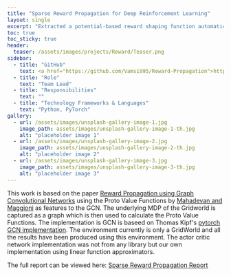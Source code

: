 ```yaml
---
title: "Sparse Reward Propagation for Deep Reinforcement Learning"
layout: single
excerpt: "Extracted a potential-based reward shaping function automatically from the MDP using a GCN and augumented it on the sprase reward system to propagate rewards and accelerate RL algorithms. PVF have been used as features into the GCN as they form the basis of value function space."
toc: true
toc_sticky: true
header:
  teaser: /assets/images/projects/Reward/Teaser.png
sidebar:
  - title: "GitHub"
    text: <a href="https://github.com/Vamsi995/Reward-Propagation">https://github.com/Vamsi995/Reward-Propagation</a>
  - title: "Role"
    text: "Team Lead"
  - title: "Responsibilities"
    text: ""
  - title: "Technology Frameworks & Languages"
    text: "Python, PyTorch"
gallery:
  - url: /assets/images/unsplash-gallery-image-1.jpg
    image_path: assets/images/unsplash-gallery-image-1-th.jpg
    alt: "placeholder image 1"
  - url: /assets/images/unsplash-gallery-image-2.jpg
    image_path: assets/images/unsplash-gallery-image-2-th.jpg
    alt: "placeholder image 2"
  - url: /assets/images/unsplash-gallery-image-3.jpg
    image_path: assets/images/unsplash-gallery-image-3-th.jpg
    alt: "placeholder image 3"
---
```


This work is based on the paper [Reward Propagation using Graph Convolutional Networks](https://arxiv.org/abs/2010.02474) using the Proto Value Functions by [Mahadevan and Maggioni](https://www.jmlr.org/papers/volume8/mahadevan07a/mahadevan07a.pdf) as features to the GCN. The underlying MDP of the Gridworld is captured as a graph which is then used to calculate the Proto Value Functions. The implementation is GCN is baseed on Thomas Kipf's [pytorch GCN implementation](https://github.com/tkipf/pygcn). The environment currently is only a GridWorld and all the results have been produced using this environment. The actor critic network implementation was not from any library but our own implementation using linear function approximators. 

The full report can be viewed here: [Sparse Reward Propagation Report](/assets/images/projects/Reward/OELP_final_report.pdf)


